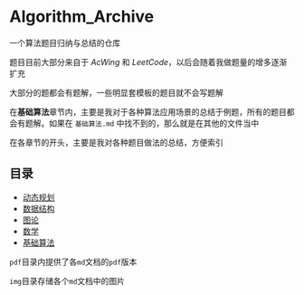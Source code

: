 # Algorithm_Archive

一个算法题目归纳与总结的仓库

题目目前大部分来自于 $AcWing$ 和 $LeetCode$，以后会随着我做题量的增多逐渐扩充

大部分的题都会有题解，一些明显套模板的题目就不会写题解

在**基础算法**章节内，主要是我对于各种算法应用场景的总结于例题，所有的题目都会有题解。如果在 `基础算法.md` 中找不到的，那么就是在其他的文件当中

在各章节的开头，主要是我对各种题目做法的总结，方便索引

## 目录

* [动态规划](src/动态规划.md)
* [数据结构](src/数据结构.md)
* [图论](src/图论.md)
* [数学](src/数学.md)
* [基础算法](src/基础算法.md)

`pdf`目录内提供了各`md`文档的`pdf`版本

`img`目录存储各个`md`文档中的图片
